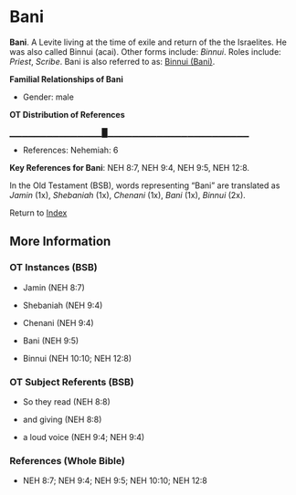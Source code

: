 # Bani
**Bani**. 
A Levite living at the time of exile and return of the the Israelites. He was also called Binnui (acai). 
Other forms include: 
*Binnui*. 
Roles include: 
_Priest_, _Scribe_. 
Bani is also referred to as: 
[Binnui (Bani)](Binnui.md). 




**Familial Relationships of Bani**


* Gender: male


**OT Distribution of References**

▁▁▁▁▁▁▁▁▁▁▁▁▁▁▁█▁▁▁▁▁▁▁▁▁▁▁▁▁▁▁▁▁▁▁▁▁▁▁
* References: Nehemiah: 6



**Key References for Bani**: 
NEH 8:7, NEH 9:4, NEH 9:5, NEH 12:8. 


In the Old Testament (BSB), words representing “Bani” are translated as 
*Jamin* (1x), *Shebaniah* (1x), *Chenani* (1x), *Bani* (1x), *Binnui* (2x). 




Return to [Index](00-Index.md)

## More Information

### OT Instances (BSB)

* Jamin (NEH 8:7)

* Shebaniah (NEH 9:4)

* Chenani (NEH 9:4)

* Bani (NEH 9:5)

* Binnui (NEH 10:10; NEH 12:8)



### OT Subject Referents (BSB)

* So they read (NEH 8:8)

* and giving (NEH 8:8)

* a loud voice (NEH 9:4; NEH 9:4)



### References (Whole Bible)

* NEH 8:7; NEH 9:4; NEH 9:5; NEH 10:10; NEH 12:8



